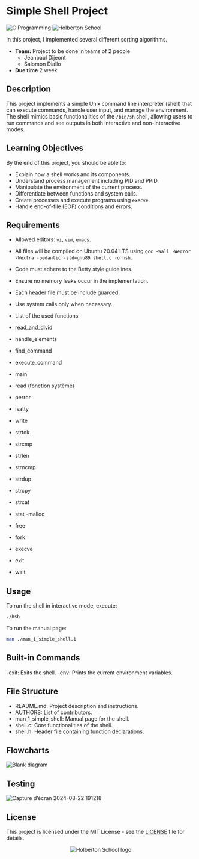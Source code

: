# Simple Shell Project

![C Programming](https://img.shields.io/badge/C-Programming-blue.svg)
![Holberton School](https://img.shields.io/badge/Holberton-School-red.svg)

In this project, I implemented several different sorting algorithms.

* **Team:** Project to be done in teams of 2 people
  - Jeanpaul Dijeont
  - Salomon Diallo
* **Due time** 2 week 

## Description

This project implements a simple Unix command line interpreter (shell) that can execute commands, handle user input, and manage the environment. The shell mimics basic functionalities of the `/bin/sh` shell, allowing users to run commands and see outputs in both interactive and non-interactive modes.

## Learning Objectives

By the end of this project, you should be able to:

- Explain how a shell works and its components.
- Understand process management including PID and PPID.
- Manipulate the environment of the current process.
- Differentiate between functions and system calls.
- Create processes and execute programs using `execve`.
- Handle end-of-file (EOF) conditions and errors.

## Requirements

- Allowed editors: `vi`, `vim`, `emacs`.
- All files will be compiled on Ubuntu 20.04 LTS using `gcc -Wall -Werror -Wextra -pedantic -std=gnu89 shell.c -o hsh`.

- Code must adhere to the Betty style guidelines.
- Ensure no memory leaks occur in the implementation.
- Each header file must be include guarded.
- Use system calls only when necessary.
- 
  List of the used functions:
- read_and_divid
- handle_elements
- find_command
- execute_command
- main
- read (fonction système)
- perror
- isatty
- write
- strtok
- strcmp
- strlen
- strncmp
- strdup
- strcpy
- strcat
- stat
 -malloc
- free
- fork
- execve
- exit
- wait

## Usage

To run the shell in interactive mode, execute:
```bash
./hsh
```
To run the manual page:

```bash
man ./man_1_simple_shell.1
```

## Built-in Commands

-exit: Exits the shell.
-env: Prints the current environment variables.

## File Structure

- README.md: Project description and instructions.
- AUTHORS: List of contributors.
- man_1_simple_shell: Manual page for the shell.
- shell.c: Core functionalities of the shell.
- shell.h: Header file containing function declarations.

## Flowcharts
![Blank diagram](https://github.com/user-attachments/assets/d709d3ab-eac8-4d92-98ad-1110d74841bf)

## Testing
![Capture d’écran 2024-08-22 191218](https://github.com/user-attachments/assets/43eb95ce-df45-4a6f-ac03-03e634cecb28)

## License

This project is licensed under the MIT License - see the [LICENSE](LICENSE) file for details.


<p align="center">
  <img
   src="https://cdn.prod.website-files.com/64107f65f30b69371e3d6bfa/65c6179aa44b63fa4f31e7ad_Holberton-Logo-Cherry.svg"
   alt="Holberton School logo">
</p>
